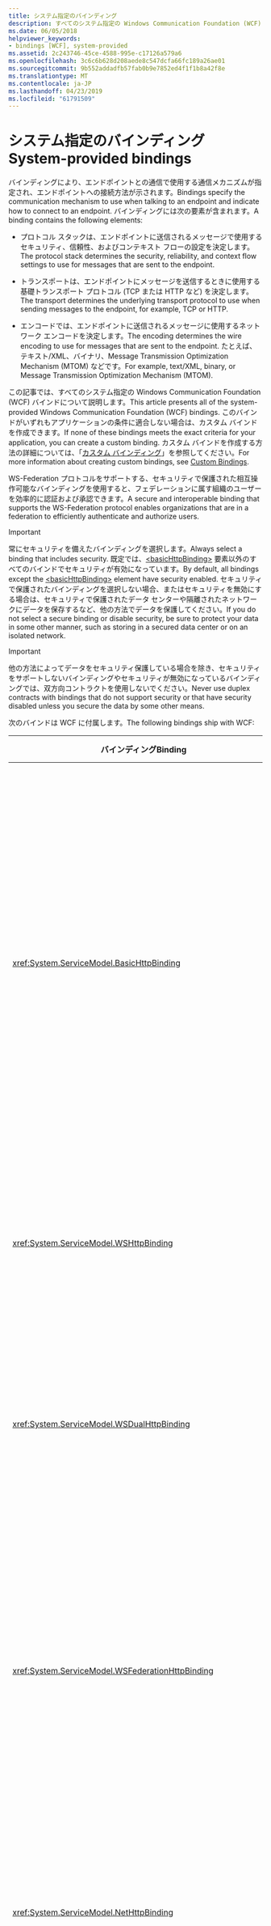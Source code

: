 ```yaml
---
title: システム指定のバインディング
description: すべてのシステム指定の Windows Communication Foundation (WCF) バインドについて説明します。
ms.date: 06/05/2018
helpviewer_keywords:
- bindings [WCF], system-provided
ms.assetid: 2c243746-45ce-4588-995e-c17126a579a6
ms.openlocfilehash: 3c6c6b628d208aede8c547dcfa66fc189a26ae01
ms.sourcegitcommit: 9b552addadfb57fab0b9e7852ed4f1f1b8a42f8e
ms.translationtype: MT
ms.contentlocale: ja-JP
ms.lasthandoff: 04/23/2019
ms.locfileid: "61791509"
---
```

# <a name="system-provided-bindings"></a><span data-ttu-id="e4925-103">システム指定のバインディング</span><span class="sxs-lookup"><span data-stu-id="e4925-103">System-provided bindings</span></span>

<span data-ttu-id="e4925-104">バインディングにより、エンドポイントとの通信で使用する通信メカニズムが指定され、エンドポイントへの接続方法が示されます。</span><span class="sxs-lookup"><span data-stu-id="e4925-104">Bindings specify the communication mechanism to use when talking to an endpoint and indicate how to connect to an endpoint.</span></span> <span data-ttu-id="e4925-105">バインディングには次の要素が含まれます。</span><span class="sxs-lookup"><span data-stu-id="e4925-105">A binding contains the following elements:</span></span>

- <span data-ttu-id="e4925-106">プロトコル スタックは、エンドポイントに送信されるメッセージで使用するセキュリティ、信頼性、およびコンテキスト フローの設定を決定します。</span><span class="sxs-lookup"><span data-stu-id="e4925-106">The protocol stack determines the security, reliability, and context flow settings to use for messages that are sent to the endpoint.</span></span>

- <span data-ttu-id="e4925-107">トランスポートは、エンドポイントにメッセージを送信するときに使用する基礎トランスポート プロトコル (TCP または HTTP など) を決定します。</span><span class="sxs-lookup"><span data-stu-id="e4925-107">The transport determines the underlying transport protocol to use when sending messages to the endpoint, for example, TCP or HTTP.</span></span>

- <span data-ttu-id="e4925-108">エンコードでは、エンドポイントに送信されるメッセージに使用するネットワーク エンコードを決定します。</span><span class="sxs-lookup"><span data-stu-id="e4925-108">The encoding determines the wire encoding to use for messages that are sent to the endpoint.</span></span> <span data-ttu-id="e4925-109">たとえば、テキスト/XML、バイナリ、Message Transmission Optimization Mechanism (MTOM) などです。</span><span class="sxs-lookup"><span data-stu-id="e4925-109">For example, text/XML, binary, or Message Transmission Optimization Mechanism (MTOM).</span></span>

 <span data-ttu-id="e4925-110">この記事では、すべてのシステム指定の Windows Communication Foundation (WCF) バインドについて説明します。</span><span class="sxs-lookup"><span data-stu-id="e4925-110">This article presents all of the system-provided Windows Communication Foundation (WCF) bindings.</span></span> <span data-ttu-id="e4925-111">このバインドがいずれもアプリケーションの条件に適合しない場合は、カスタム バインドを作成できます。</span><span class="sxs-lookup"><span data-stu-id="e4925-111">If none of these bindings meets the exact criteria for your application, you can create a custom binding.</span></span> <span data-ttu-id="e4925-112">カスタム バインドを作成する方法の詳細については、「[カスタム バインディング](./extending/custom-bindings.md)」を参照してください。</span><span class="sxs-lookup"><span data-stu-id="e4925-112">For more information about creating custom bindings, see [Custom Bindings](./extending/custom-bindings.md).</span></span>

 <span data-ttu-id="e4925-113">WS-Federation プロトコルをサポートする、セキュリティで保護された相互操作可能なバインディングを使用すると、フェデレーションに属す組織のユーザーを効率的に認証および承認できます。</span><span class="sxs-lookup"><span data-stu-id="e4925-113">A secure and interoperable binding that supports the WS-Federation protocol enables organizations that are in a federation to efficiently authenticate and authorize users.</span></span>

> [!IMPORTANT]
> <span data-ttu-id="e4925-114">常にセキュリティを備えたバインディングを選択します。</span><span class="sxs-lookup"><span data-stu-id="e4925-114">Always select a binding that includes security.</span></span> <span data-ttu-id="e4925-115">既定では、[\<basicHttpBinding>](../configure-apps/file-schema/wcf/basichttpbinding.md) 要素以外のすべてのバインドでセキュリティが有効になっています。</span><span class="sxs-lookup"><span data-stu-id="e4925-115">By default, all bindings except the [\<basicHttpBinding>](../configure-apps/file-schema/wcf/basichttpbinding.md) element have security enabled.</span></span> <span data-ttu-id="e4925-116">セキュリティで保護されたバインディングを選択しない場合、またはセキュリティを無効にする場合は、セキュリティで保護されたデータ センターや隔離されたネットワークにデータを保存するなど、他の方法でデータを保護してください。</span><span class="sxs-lookup"><span data-stu-id="e4925-116">If you do not select a secure binding or disable security, be sure to protect your data in some other manner, such as storing in a secured data center or on an isolated network.</span></span>

> [!IMPORTANT]
> <span data-ttu-id="e4925-117">他の方法によってデータをセキュリティ保護している場合を除き、セキュリティをサポートしないバインディングやセキュリティが無効になっているバインディングでは、双方向コントラクトを使用しないでください。</span><span class="sxs-lookup"><span data-stu-id="e4925-117">Never use duplex contracts with bindings that do not support security or that have security disabled unless you secure the data by some other means.</span></span>

<span data-ttu-id="e4925-118">次のバインドは WCF に付属します。</span><span class="sxs-lookup"><span data-stu-id="e4925-118">The following bindings ship with WCF:</span></span>

|<span data-ttu-id="e4925-119">バインディング</span><span class="sxs-lookup"><span data-stu-id="e4925-119">Binding</span></span>|<span data-ttu-id="e4925-120">構成要素</span><span class="sxs-lookup"><span data-stu-id="e4925-120">Configuration Element</span></span>|<span data-ttu-id="e4925-121">説明</span><span class="sxs-lookup"><span data-stu-id="e4925-121">Description</span></span>|
|-------------|---------------------------|-----------------|
|<xref:System.ServiceModel.BasicHttpBinding>|[<span data-ttu-id="e4925-122">\<basicHttpBinding></span><span class="sxs-lookup"><span data-stu-id="e4925-122">\<basicHttpBinding></span></span>](../configure-apps/file-schema/wcf/basichttpbinding.md)|<span data-ttu-id="e4925-123">ASP.NET Web サービス (ASMX) ベースのサービスなど、WS-Basic Profile に適合する Web サービスとの通信に適したバインド。</span><span class="sxs-lookup"><span data-stu-id="e4925-123">A binding that is suitable for communicating with WS-Basic Profile-conformant Web services, for example, ASP.NET Web services (ASMX)-based services.</span></span> <span data-ttu-id="e4925-124">このバインディングはトランスポートとして HTTP を、既定のメッセージ エンコーディングとして text/XML を使用します。</span><span class="sxs-lookup"><span data-stu-id="e4925-124">This binding uses HTTP as the transport and text/XML as the default message encoding.</span></span>|
|<xref:System.ServiceModel.WSHttpBinding>|[<span data-ttu-id="e4925-125">\<wsHttpBinding></span><span class="sxs-lookup"><span data-stu-id="e4925-125">\<wsHttpBinding></span></span>](../configure-apps/file-schema/wcf/wshttpbinding.md)|<span data-ttu-id="e4925-126">二重のサービス コントラクト以外に適した、セキュリティで保護された相互操作可能なバインディング。</span><span class="sxs-lookup"><span data-stu-id="e4925-126">A secure and interoperable binding that is suitable for non-duplex service contracts.</span></span>|
|<xref:System.ServiceModel.WSDualHttpBinding>|[<span data-ttu-id="e4925-127">\<wsDualHttpBinding></span><span class="sxs-lookup"><span data-stu-id="e4925-127">\<wsDualHttpBinding></span></span>](../configure-apps/file-schema/wcf/wsdualhttpbinding.md)|<span data-ttu-id="e4925-128">二重のサービス コントラクト、または SOAP 中継局を介しての通信に適した、セキュリティで保護された相互操作可能なバインディング。</span><span class="sxs-lookup"><span data-stu-id="e4925-128">A secure and interoperable binding that is suitable for duplex service contracts or communication through SOAP intermediaries.</span></span>|
|<xref:System.ServiceModel.WSFederationHttpBinding>|[<span data-ttu-id="e4925-129">\<wsFederationHttpBinding></span><span class="sxs-lookup"><span data-stu-id="e4925-129">\<wsFederationHttpBinding></span></span>](../configure-apps/file-schema/wcf/wsfederationhttpbinding.md)|<span data-ttu-id="e4925-130">フェデレーションに属している組織のユーザーを効率的に認証および承認できる、WS-Federation プロトコルをサポートする、セキュリティで保護された相互操作可能なバインド。</span><span class="sxs-lookup"><span data-stu-id="e4925-130">A secure and interoperable binding that supports the WS-Federation protocol, which enables organizations that are in a federation to efficiently authenticate and authorize users.</span></span>|
|<xref:System.ServiceModel.NetHttpBinding>|[<span data-ttu-id="e4925-131">\<netHttpBinding></span><span class="sxs-lookup"><span data-stu-id="e4925-131">\<netHttpBinding></span></span>](../configure-apps/file-schema/wcf/nethttpbinding.md)|<span data-ttu-id="e4925-132">HTTP や WebSocket のサービスを使用するように設計され、既定ではバイナリ エンコードを使用するバインディング。</span><span class="sxs-lookup"><span data-stu-id="e4925-132">A binding designed for consuming HTTP or WebSocket services that uses binary encoding by default.</span></span>|
|<xref:System.ServiceModel.NetHttpsBinding>|[<span data-ttu-id="e4925-133">\<netHttpsBinding></span><span class="sxs-lookup"><span data-stu-id="e4925-133">\<netHttpsBinding></span></span>](../configure-apps/file-schema/wcf/nethttpsbinding.md)|<span data-ttu-id="e4925-134">HTTP や WebSocket のサービスを使用するように設計され、既定ではバイナリ エンコードを使用するセキュリティで保護されたバインディング。</span><span class="sxs-lookup"><span data-stu-id="e4925-134">A secure binding designed for consuming HTTP or WebSocket services that uses binary encoding by default.</span></span>|
|<xref:System.ServiceModel.NetTcpBinding>|[<span data-ttu-id="e4925-135">\<netTcpBinding></span><span class="sxs-lookup"><span data-stu-id="e4925-135">\<netTcpBinding></span></span>](../configure-apps/file-schema/wcf/nettcpbinding.md)|<span data-ttu-id="e4925-136">WCF アプリケーション間でのコンピューター間通信に適した、セキュリティで保護され、最適化されたバインド。</span><span class="sxs-lookup"><span data-stu-id="e4925-136">A secure and optimized binding suitable for cross-machine communication between WCF applications.</span></span>|
|<xref:System.ServiceModel.NetNamedPipeBinding>|[<span data-ttu-id="e4925-137">\<netNamedPipeBinding></span><span class="sxs-lookup"><span data-stu-id="e4925-137">\<netNamedPipeBinding></span></span>](../configure-apps/file-schema/wcf/netnamedpipebinding.md)|<span data-ttu-id="e4925-138">WCF アプリケーション間でのコンピューター上の通信に適した、セキュリティで保護され、信頼できる最適化されたバインド。</span><span class="sxs-lookup"><span data-stu-id="e4925-138">A secure, reliable, optimized binding that is suitable for on-machine communication between WCF applications.</span></span>|
|<xref:System.ServiceModel.NetMsmqBinding>|[<span data-ttu-id="e4925-139">\<netMsmqBinding></span><span class="sxs-lookup"><span data-stu-id="e4925-139">\<netMsmqBinding></span></span>](../configure-apps/file-schema/wcf/netmsmqbinding.md)|<span data-ttu-id="e4925-140">WCF アプリケーション間でのコンピューター間通信に適した、キューに置かれたバインド。</span><span class="sxs-lookup"><span data-stu-id="e4925-140">A queued binding that is suitable for cross-machine communication between WCF applications.</span></span>|
|<xref:System.ServiceModel.NetPeerTcpBinding>|[<span data-ttu-id="e4925-141">\<netPeerTcpBinding></span><span class="sxs-lookup"><span data-stu-id="e4925-141">\<netPeerTcpBinding></span></span>](../configure-apps/file-schema/wcf/netpeertcpbinding.md)|<span data-ttu-id="e4925-142">セキュリティで保護された、複数のコンピューター通信を可能にするバインディング。</span><span class="sxs-lookup"><span data-stu-id="e4925-142">A binding that enables secure, multiple machine communication.</span></span>|
|<xref:System.ServiceModel.MsmqIntegration.MsmqIntegrationBinding>|[<span data-ttu-id="e4925-143">\<msmqIntegrationBinding></span><span class="sxs-lookup"><span data-stu-id="e4925-143">\<msmqIntegrationBinding></span></span>](../configure-apps/file-schema/wcf/msmqintegrationbinding.md)|<span data-ttu-id="e4925-144">WCF アプリケーションと既存のメッセージ キュー アプリケーション間のコンピューター間通信に適したバインド。</span><span class="sxs-lookup"><span data-stu-id="e4925-144">A binding that is suitable for cross-machine communication between a WCF application and existing Message Queuing applications.</span></span>|
|<xref:System.ServiceModel.BasicHttpContextBinding>|[<span data-ttu-id="e4925-145">\<basicHttpContextBinding></span><span class="sxs-lookup"><span data-stu-id="e4925-145">\<basicHttpContextBinding></span></span>](../configure-apps/file-schema/wcf/basichttpcontextbinding.md)|<span data-ttu-id="e4925-146">WS-Basic Profile に適合する Web サービスとの通信に適したバインド。HTTP Cookie を使用して、コンテキストをやり取りできるようにします。</span><span class="sxs-lookup"><span data-stu-id="e4925-146">A binding suitable for communicating with WS-Basic Profile conformant Web services that enables HTTP cookies to be used to exchange context.</span></span>|
|<xref:System.ServiceModel.NetTcpContextBinding>|[<span data-ttu-id="e4925-147">\<netTcpContextBinding></span><span class="sxs-lookup"><span data-stu-id="e4925-147">\<netTcpContextBinding></span></span>](../configure-apps/file-schema/wcf/nettcpcontextbinding.md)|<span data-ttu-id="e4925-148">WCF アプリケーション間でのコンピューター間通信に適した、セキュリティで保護され、最適化されたバインド。SOAP ヘッダーを使用して、コンテキストを交換できるようにします。</span><span class="sxs-lookup"><span data-stu-id="e4925-148">A secure and optimized binding suitable for cross-machine communication between WCF applications that enables SOAP headers to be used to exchange context.</span></span>|
|<xref:System.ServiceModel.WebHttpBinding>|[<span data-ttu-id="e4925-149">\<webHttpBinding></span><span class="sxs-lookup"><span data-stu-id="e4925-149">\<webHttpBinding></span></span>](../configure-apps/file-schema/wcf/webhttpbinding.md)|<span data-ttu-id="e4925-150">SOAP メッセージではなく、HTTP 要求を介して公開される WCF Web サービスのエンドポイントを構成するために使用されるバインド。</span><span class="sxs-lookup"><span data-stu-id="e4925-150">A binding used to configure endpoints for WCF Web services that are exposed through HTTP requests instead of SOAP messages.</span></span>|
|<xref:System.ServiceModel.WSHttpContextBinding>|[<span data-ttu-id="e4925-151">\<wsHttpContextBinding></span><span class="sxs-lookup"><span data-stu-id="e4925-151">\<wsHttpContextBinding></span></span>](../configure-apps/file-schema/wcf/wshttpcontextbinding.md)|<span data-ttu-id="e4925-152">非双方向サービス コントラクトに適した、セキュリティで保護された相互操作可能なバインド。SOAP ヘッダーを使用して、コンテキストを交換できるようにします。</span><span class="sxs-lookup"><span data-stu-id="e4925-152">A secure and interoperable binding suitable for non-duplex service contracts that enables SOAP headers to be used to exchange context.</span></span>|
|<xref:System.ServiceModel.UdpBinding>|[<span data-ttu-id="e4925-153">\<udpBinding></span><span class="sxs-lookup"><span data-stu-id="e4925-153">\<udpBinding></span></span>](../configure-apps/file-schema/wcf/udpbinding.md)|<span data-ttu-id="e4925-154">単純なメッセージを複数のクライアントに同時に送信するために使用されるバインディング。</span><span class="sxs-lookup"><span data-stu-id="e4925-154">A binding to use when sending a burst of simple messages to a large number of clients simultaneously.</span></span>|

 <span data-ttu-id="e4925-155">各システム指定のバインディングの機能を次の表に示します。</span><span class="sxs-lookup"><span data-stu-id="e4925-155">The following table shows the features of each of the system-provided bindings.</span></span> <span data-ttu-id="e4925-156">各バインディングをこの表の列に示します。機能とその説明は 2 番目の表の行に示します。</span><span class="sxs-lookup"><span data-stu-id="e4925-156">The bindings are found in the table columns; the features are listed in the rows and described in a second table.</span></span> <span data-ttu-id="e4925-157">次の表に、使用されるバインディングの省略形のキーを示します。</span><span class="sxs-lookup"><span data-stu-id="e4925-157">The following table provides a key for the binding abbreviations used.</span></span> <span data-ttu-id="e4925-158">バインディングを選択するには、必要な行の機能がすべて含まれる列を調べます。</span><span class="sxs-lookup"><span data-stu-id="e4925-158">To select a binding, determine which column satisfies all of the row features you need.</span></span>

|<span data-ttu-id="e4925-159">バインディング</span><span class="sxs-lookup"><span data-stu-id="e4925-159">Binding</span></span>|<span data-ttu-id="e4925-160">相互運用性</span><span class="sxs-lookup"><span data-stu-id="e4925-160">Interoperability</span></span>|<span data-ttu-id="e4925-161">セキュリティ (既定)</span><span class="sxs-lookup"><span data-stu-id="e4925-161">Security (Default)</span></span>|<span data-ttu-id="e4925-162">セッション</span><span class="sxs-lookup"><span data-stu-id="e4925-162">Session</span></span><br /><span data-ttu-id="e4925-163">(既定)</span><span class="sxs-lookup"><span data-stu-id="e4925-163">(Default)</span></span>|<span data-ttu-id="e4925-164">トランザクション</span><span class="sxs-lookup"><span data-stu-id="e4925-164">Transactions</span></span>|<span data-ttu-id="e4925-165">二重</span><span class="sxs-lookup"><span data-stu-id="e4925-165">Duplex</span></span>|<span data-ttu-id="e4925-166">エンコード (かっこ内は既定値)</span><span class="sxs-lookup"><span data-stu-id="e4925-166">Encoding (Default)</span></span>|<span data-ttu-id="e4925-167">ストリーム</span><span class="sxs-lookup"><span data-stu-id="e4925-167">Streaming</span></span><br /><span data-ttu-id="e4925-168">(既定)</span><span class="sxs-lookup"><span data-stu-id="e4925-168">(Default)</span></span>|
|-------------|----------------------|--------------------------|-----------------------------|------------------|------------|--------------------------|-------------------------------|
|<xref:System.ServiceModel.BasicHttpBinding>|<span data-ttu-id="e4925-169">Basic Profile 1.1</span><span class="sxs-lookup"><span data-stu-id="e4925-169">Basic Profile 1.1</span></span>|<span data-ttu-id="e4925-170">(なし)、トランスポート、メッセージ、混在</span><span class="sxs-lookup"><span data-stu-id="e4925-170">(None), Transport, Message, Mixed</span></span>|<span data-ttu-id="e4925-171">(なし)</span><span class="sxs-lookup"><span data-stu-id="e4925-171">(None)</span></span>|<span data-ttu-id="e4925-172">(なし)</span><span class="sxs-lookup"><span data-stu-id="e4925-172">(None)</span></span>|<span data-ttu-id="e4925-173">適用なし</span><span class="sxs-lookup"><span data-stu-id="e4925-173">n/a</span></span>|<span data-ttu-id="e4925-174">テキスト、(MTOM)</span><span class="sxs-lookup"><span data-stu-id="e4925-174">Text, (MTOM)</span></span>|<span data-ttu-id="e4925-175">はい</span><span class="sxs-lookup"><span data-stu-id="e4925-175">Yes</span></span><br /><span data-ttu-id="e4925-176">(buffered)</span><span class="sxs-lookup"><span data-stu-id="e4925-176">(buffered)</span></span>|
|<xref:System.ServiceModel.WSHttpBinding>|<span data-ttu-id="e4925-177">WS</span><span class="sxs-lookup"><span data-stu-id="e4925-177">WS</span></span>|<span data-ttu-id="e4925-178">トランスポート、(メッセージ)、混在</span><span class="sxs-lookup"><span data-stu-id="e4925-178">Transport, (Message), Mixed</span></span>|<span data-ttu-id="e4925-179">(なし)、信頼できるセッション、セキュリティ保護されたセッション</span><span class="sxs-lookup"><span data-stu-id="e4925-179">(None), Reliable Session, Security Session</span></span>|<span data-ttu-id="e4925-180">(なし)、あり</span><span class="sxs-lookup"><span data-stu-id="e4925-180">(None), Yes</span></span>|<span data-ttu-id="e4925-181">適用なし</span><span class="sxs-lookup"><span data-stu-id="e4925-181">n/a</span></span>|<span data-ttu-id="e4925-182">(テキスト)、MTOM</span><span class="sxs-lookup"><span data-stu-id="e4925-182">(Text), MTOM</span></span>|<span data-ttu-id="e4925-183">いいえ</span><span class="sxs-lookup"><span data-stu-id="e4925-183">No</span></span>|
|<xref:System.ServiceModel.WSDualHttpBinding>|<span data-ttu-id="e4925-184">WS</span><span class="sxs-lookup"><span data-stu-id="e4925-184">WS</span></span>|<span data-ttu-id="e4925-185">(メッセージ)、なし</span><span class="sxs-lookup"><span data-stu-id="e4925-185">(Message), None</span></span>|<span data-ttu-id="e4925-186">(信頼できるセッション)、セキュリティ保護されたセッション</span><span class="sxs-lookup"><span data-stu-id="e4925-186">(Reliable Session), Security Session</span></span>|<span data-ttu-id="e4925-187">(なし)、あり</span><span class="sxs-lookup"><span data-stu-id="e4925-187">(None), Yes</span></span>|<span data-ttu-id="e4925-188">はい</span><span class="sxs-lookup"><span data-stu-id="e4925-188">Yes</span></span>|<span data-ttu-id="e4925-189">(テキスト)、MTOM</span><span class="sxs-lookup"><span data-stu-id="e4925-189">(Text), MTOM</span></span>|<span data-ttu-id="e4925-190">いいえ</span><span class="sxs-lookup"><span data-stu-id="e4925-190">No</span></span>|
|<xref:System.ServiceModel.WSFederationHttpBinding>|<span data-ttu-id="e4925-191">WS-Federation</span><span class="sxs-lookup"><span data-stu-id="e4925-191">WS-Federation</span></span>|<span data-ttu-id="e4925-192">(メッセージ)、混在、なし</span><span class="sxs-lookup"><span data-stu-id="e4925-192">(Message), Mixed, None</span></span>|<span data-ttu-id="e4925-193">(なし)、信頼できるセッション、セキュリティ保護されたセッション</span><span class="sxs-lookup"><span data-stu-id="e4925-193">(None), Reliable Session, Security Session</span></span>|<span data-ttu-id="e4925-194">(なし)、あり</span><span class="sxs-lookup"><span data-stu-id="e4925-194">(None), Yes</span></span>|<span data-ttu-id="e4925-195">いいえ</span><span class="sxs-lookup"><span data-stu-id="e4925-195">No</span></span>|<span data-ttu-id="e4925-196">(テキスト)、MTOM</span><span class="sxs-lookup"><span data-stu-id="e4925-196">(Text), MTOM</span></span>|<span data-ttu-id="e4925-197">いいえ</span><span class="sxs-lookup"><span data-stu-id="e4925-197">No</span></span>|
|<xref:System.ServiceModel.NetHttpBinding>|<span data-ttu-id="e4925-198">.NET</span><span class="sxs-lookup"><span data-stu-id="e4925-198">.NET</span></span>|<span data-ttu-id="e4925-199">(なし)、トランスポート、メッセージ、TransportWithMessageCredential、TransportCredentialOnly</span><span class="sxs-lookup"><span data-stu-id="e4925-199">(None), Transport, Message, TransportWithMessageCredential, TransportCredentialOnly</span></span>|<span data-ttu-id="e4925-200">下記のメモを参照</span><span class="sxs-lookup"><span data-stu-id="e4925-200">See note below</span></span>|<span data-ttu-id="e4925-201">なし</span><span class="sxs-lookup"><span data-stu-id="e4925-201">None</span></span>|<span data-ttu-id="e4925-202">下記のメモを参照</span><span class="sxs-lookup"><span data-stu-id="e4925-202">See note below</span></span>|<span data-ttu-id="e4925-203">(バイナリ)、テキスト、MTOM</span><span class="sxs-lookup"><span data-stu-id="e4925-203">(Binary), Text, MTOM</span></span>|<span data-ttu-id="e4925-204">〇 (バッファリング)</span><span class="sxs-lookup"><span data-stu-id="e4925-204">Yes (buffered)</span></span>|
|<xref:System.ServiceModel.NetHttpsBinding>|<span data-ttu-id="e4925-205">.NET</span><span class="sxs-lookup"><span data-stu-id="e4925-205">.NET</span></span>|<span data-ttu-id="e4925-206">(トランスポート)、TransportWithMessageCredential</span><span class="sxs-lookup"><span data-stu-id="e4925-206">(Transport), TransportWithMessageCredential</span></span>|<span data-ttu-id="e4925-207">下記のメモを参照</span><span class="sxs-lookup"><span data-stu-id="e4925-207">See note below</span></span>|<span data-ttu-id="e4925-208">なし</span><span class="sxs-lookup"><span data-stu-id="e4925-208">None</span></span>|<span data-ttu-id="e4925-209">下記のメモを参照</span><span class="sxs-lookup"><span data-stu-id="e4925-209">See note below</span></span>|<span data-ttu-id="e4925-210">(バイナリ)、テキスト、MTOM</span><span class="sxs-lookup"><span data-stu-id="e4925-210">(Binary), Text, MTOM</span></span>|<span data-ttu-id="e4925-211">[はい]</span><span class="sxs-lookup"><span data-stu-id="e4925-211">Yes</span></span><br /><span data-ttu-id="e4925-212">(buffered)</span><span class="sxs-lookup"><span data-stu-id="e4925-212">(buffered)</span></span>|
|<xref:System.ServiceModel.NetTcpBinding>|<span data-ttu-id="e4925-213">.NET</span><span class="sxs-lookup"><span data-stu-id="e4925-213">.NET</span></span>|<span data-ttu-id="e4925-214">(トランスポート)、メッセージ、なし、混在</span><span class="sxs-lookup"><span data-stu-id="e4925-214">(Transport), Message, None, Mixed</span></span>|<span data-ttu-id="e4925-215">(トランスポート)、信頼できるセッション、セキュリティ保護されたセッション</span><span class="sxs-lookup"><span data-stu-id="e4925-215">(Transport), Reliable Session, Security Session</span></span>|<span data-ttu-id="e4925-216">(なし)、あり</span><span class="sxs-lookup"><span data-stu-id="e4925-216">(None), Yes</span></span>|<span data-ttu-id="e4925-217">[はい]</span><span class="sxs-lookup"><span data-stu-id="e4925-217">Yes</span></span>|<span data-ttu-id="e4925-218">2 項</span><span class="sxs-lookup"><span data-stu-id="e4925-218">Binary</span></span>|<span data-ttu-id="e4925-219">[はい]</span><span class="sxs-lookup"><span data-stu-id="e4925-219">Yes</span></span><br /><span data-ttu-id="e4925-220">(buffered)</span><span class="sxs-lookup"><span data-stu-id="e4925-220">(buffered)</span></span>|
|<xref:System.ServiceModel.NetNamedPipeBinding>|<span data-ttu-id="e4925-221">.NET</span><span class="sxs-lookup"><span data-stu-id="e4925-221">.NET</span></span>|<span data-ttu-id="e4925-222">(トランスポート)、なし</span><span class="sxs-lookup"><span data-stu-id="e4925-222">(Transport), None</span></span>|<span data-ttu-id="e4925-223">なし、(トランスポート)</span><span class="sxs-lookup"><span data-stu-id="e4925-223">None, (Transport)</span></span>|<span data-ttu-id="e4925-224">(なし)、あり</span><span class="sxs-lookup"><span data-stu-id="e4925-224">(None), Yes</span></span>|<span data-ttu-id="e4925-225">はい</span><span class="sxs-lookup"><span data-stu-id="e4925-225">Yes</span></span>|<span data-ttu-id="e4925-226">2 項</span><span class="sxs-lookup"><span data-stu-id="e4925-226">Binary</span></span>|<span data-ttu-id="e4925-227">[はい]</span><span class="sxs-lookup"><span data-stu-id="e4925-227">Yes</span></span><br /><span data-ttu-id="e4925-228">(buffered)</span><span class="sxs-lookup"><span data-stu-id="e4925-228">(buffered)</span></span>|
|<xref:System.ServiceModel.NetMsmqBinding>|<span data-ttu-id="e4925-229">.NET</span><span class="sxs-lookup"><span data-stu-id="e4925-229">.NET</span></span>|<span data-ttu-id="e4925-230">メッセージ、(トランスポート)、なし</span><span class="sxs-lookup"><span data-stu-id="e4925-230">Message, (Transport), None</span></span>|<span data-ttu-id="e4925-231">(なし)、トランスポート</span><span class="sxs-lookup"><span data-stu-id="e4925-231">(None), Transport</span></span>|<span data-ttu-id="e4925-232">なし、(あり)</span><span class="sxs-lookup"><span data-stu-id="e4925-232">None, (Yes)</span></span>|<span data-ttu-id="e4925-233">いいえ</span><span class="sxs-lookup"><span data-stu-id="e4925-233">No</span></span>|<span data-ttu-id="e4925-234">2 項</span><span class="sxs-lookup"><span data-stu-id="e4925-234">Binary</span></span>|<span data-ttu-id="e4925-235">いいえ</span><span class="sxs-lookup"><span data-stu-id="e4925-235">No</span></span>|
|<xref:System.ServiceModel.NetPeerTcpBinding>|<span data-ttu-id="e4925-236">Peer</span><span class="sxs-lookup"><span data-stu-id="e4925-236">Peer</span></span>|<span data-ttu-id="e4925-237">(トランスポート)</span><span class="sxs-lookup"><span data-stu-id="e4925-237">(Transport)</span></span>|<span data-ttu-id="e4925-238">(なし)</span><span class="sxs-lookup"><span data-stu-id="e4925-238">(None)</span></span>|<span data-ttu-id="e4925-239">(なし)</span><span class="sxs-lookup"><span data-stu-id="e4925-239">(None)</span></span>|<span data-ttu-id="e4925-240">[はい]</span><span class="sxs-lookup"><span data-stu-id="e4925-240">Yes</span></span>||<span data-ttu-id="e4925-241">いいえ</span><span class="sxs-lookup"><span data-stu-id="e4925-241">No</span></span>|
|<xref:System.ServiceModel.MsmqIntegration.MsmqIntegrationBinding>|<span data-ttu-id="e4925-242">MSMQ</span><span class="sxs-lookup"><span data-stu-id="e4925-242">MSMQ</span></span>|<span data-ttu-id="e4925-243">(トランスポート)</span><span class="sxs-lookup"><span data-stu-id="e4925-243">(Transport)</span></span>|<span data-ttu-id="e4925-244">(なし)</span><span class="sxs-lookup"><span data-stu-id="e4925-244">(None)</span></span>|<span data-ttu-id="e4925-245">なし、(あり)</span><span class="sxs-lookup"><span data-stu-id="e4925-245">None, (Yes)</span></span>|<span data-ttu-id="e4925-246">適用なし</span><span class="sxs-lookup"><span data-stu-id="e4925-246">n/a</span></span>|<span data-ttu-id="e4925-247">適用なし</span><span class="sxs-lookup"><span data-stu-id="e4925-247">n/a</span></span>|<span data-ttu-id="e4925-248">いいえ</span><span class="sxs-lookup"><span data-stu-id="e4925-248">No</span></span>|
|<xref:System.ServiceModel.BasicHttpContextBinding>|<span data-ttu-id="e4925-249">Basic Profile 1.1</span><span class="sxs-lookup"><span data-stu-id="e4925-249">Basic Profile 1.1</span></span>|<span data-ttu-id="e4925-250">(なし)、トランスポート、メッセージ、混在</span><span class="sxs-lookup"><span data-stu-id="e4925-250">(None), Transport, Message, Mixed</span></span>|<span data-ttu-id="e4925-251">(なし)</span><span class="sxs-lookup"><span data-stu-id="e4925-251">(None)</span></span>|<span data-ttu-id="e4925-252">(なし)</span><span class="sxs-lookup"><span data-stu-id="e4925-252">(None)</span></span>|<span data-ttu-id="e4925-253">適用なし</span><span class="sxs-lookup"><span data-stu-id="e4925-253">n/a</span></span>|<span data-ttu-id="e4925-254">テキスト、(MTOM)</span><span class="sxs-lookup"><span data-stu-id="e4925-254">Text, (MTOM)</span></span>|<span data-ttu-id="e4925-255">はい</span><span class="sxs-lookup"><span data-stu-id="e4925-255">Yes</span></span><br /><span data-ttu-id="e4925-256">(buffered)</span><span class="sxs-lookup"><span data-stu-id="e4925-256">(buffered)</span></span>|
|<xref:System.ServiceModel.NetTcpContextBinding>|<span data-ttu-id="e4925-257">.NET</span><span class="sxs-lookup"><span data-stu-id="e4925-257">.NET</span></span>|<span data-ttu-id="e4925-258">(トランスポート)、メッセージ、なし、混在</span><span class="sxs-lookup"><span data-stu-id="e4925-258">(Transport), Message, None, Mixed</span></span>|<span data-ttu-id="e4925-259">(トランスポート)、信頼できるセッション、セキュリティ保護されたセッション</span><span class="sxs-lookup"><span data-stu-id="e4925-259">(Transport), Reliable Session, Security Session</span></span>|<span data-ttu-id="e4925-260">(なし)、あり</span><span class="sxs-lookup"><span data-stu-id="e4925-260">(None), Yes</span></span>|<span data-ttu-id="e4925-261">[はい]</span><span class="sxs-lookup"><span data-stu-id="e4925-261">Yes</span></span>|<span data-ttu-id="e4925-262">2 項</span><span class="sxs-lookup"><span data-stu-id="e4925-262">Binary</span></span>|<span data-ttu-id="e4925-263">[はい]</span><span class="sxs-lookup"><span data-stu-id="e4925-263">Yes</span></span><br /><span data-ttu-id="e4925-264">(buffered)</span><span class="sxs-lookup"><span data-stu-id="e4925-264">(buffered)</span></span>|
|<xref:System.ServiceModel.WSHttpContextBinding>|<span data-ttu-id="e4925-265">WS</span><span class="sxs-lookup"><span data-stu-id="e4925-265">WS</span></span>|<span data-ttu-id="e4925-266">トランスポート、(メッセージ)、混在</span><span class="sxs-lookup"><span data-stu-id="e4925-266">Transport, (Message), Mixed</span></span>|<span data-ttu-id="e4925-267">(なし)、信頼できるセッション、セキュリティ保護されたセッション</span><span class="sxs-lookup"><span data-stu-id="e4925-267">(None), Reliable Session, Security Session</span></span>|<span data-ttu-id="e4925-268">(なし)、あり</span><span class="sxs-lookup"><span data-stu-id="e4925-268">(None), Yes</span></span>|<span data-ttu-id="e4925-269">適用なし</span><span class="sxs-lookup"><span data-stu-id="e4925-269">n/a</span></span>|<span data-ttu-id="e4925-270">テキスト、(MTOM)</span><span class="sxs-lookup"><span data-stu-id="e4925-270">Text, (MTOM)</span></span>|<span data-ttu-id="e4925-271">いいえ</span><span class="sxs-lookup"><span data-stu-id="e4925-271">No</span></span>|
|<xref:System.ServiceModel.UdpBinding> <br /><br /> <span data-ttu-id="e4925-272">**注:** 相互運用性は、このバインディングが実装する標準の UDP 上の SOAP 仕様を実装することによって実現できます。</span><span class="sxs-lookup"><span data-stu-id="e4925-272">**Note:**  Interoperability can be achieved by implementing the standard SOAP-over-UDP spec which this binding implements.</span></span>|<span data-ttu-id="e4925-273">.NET</span><span class="sxs-lookup"><span data-stu-id="e4925-273">.NET</span></span>|<span data-ttu-id="e4925-274">(なし)</span><span class="sxs-lookup"><span data-stu-id="e4925-274">(None)</span></span>|<span data-ttu-id="e4925-275">(なし)</span><span class="sxs-lookup"><span data-stu-id="e4925-275">(None)</span></span>|<span data-ttu-id="e4925-276">(なし)</span><span class="sxs-lookup"><span data-stu-id="e4925-276">(None)</span></span>|<span data-ttu-id="e4925-277">適用なし</span><span class="sxs-lookup"><span data-stu-id="e4925-277">n/a</span></span>|<span data-ttu-id="e4925-278">(テキスト)</span><span class="sxs-lookup"><span data-stu-id="e4925-278">(Text)</span></span>|<span data-ttu-id="e4925-279">いいえ</span><span class="sxs-lookup"><span data-stu-id="e4925-279">No</span></span>|

> [!IMPORTANT]
> <span data-ttu-id="e4925-280"><xref:System.ServiceModel.NetHttpBinding> は、HTTP や WebSocket のサービスを使用するために設計されたバインドで、既定ではバイナリ エンコードを使用します。</span><span class="sxs-lookup"><span data-stu-id="e4925-280"><xref:System.ServiceModel.NetHttpBinding> is a binding designed for consuming HTTP or WebSocket services and uses binary encoding by default.</span></span> <span data-ttu-id="e4925-281"><xref:System.ServiceModel.NetHttpBinding> は、要求/応答コントラクトと二重コントラクトのどちらで使用されているかを検出し、一致するように動作を変更します。要求/応答には HTTP、二重には WebSocket を使用します。</span><span class="sxs-lookup"><span data-stu-id="e4925-281"><xref:System.ServiceModel.NetHttpBinding> detects whether it's used with a request-reply contract or duplex contract and changes its behavior to match; it uses HTTP for request-reply and WebSockets for duplex.</span></span> <span data-ttu-id="e4925-282">使用してこの動作を上書きすることができます、<xref:System.ServiceModel.Channels.WebSocketTransportUsage>のバインディング設定。WhenDuplex - これが既定値で、既に説明したように動作します。</span><span class="sxs-lookup"><span data-stu-id="e4925-282">This behavior can be overridden using the <xref:System.ServiceModel.Channels.WebSocketTransportUsage> binding setting: WhenDuplex - This is the default value and behaves as described above.</span></span> <span data-ttu-id="e4925-283">Never - Websocket が使用されないようにします。</span><span class="sxs-lookup"><span data-stu-id="e4925-283">Never - This prevents WebSockets from being used.</span></span> <span data-ttu-id="e4925-284">この設定で二重コントラクトを使用しようとすると、例外が発生します。</span><span class="sxs-lookup"><span data-stu-id="e4925-284">Attempting to use a duplex contract with this setting results in an exception.</span></span> <span data-ttu-id="e4925-285">Always - 要求-応答コントラクトでも Websocket が使用されるようにします。</span><span class="sxs-lookup"><span data-stu-id="e4925-285">Always - This forces WebSockets to be used even for request-reply contracts.</span></span> <span data-ttu-id="e4925-286">NetHttpBinding では、HTTP モードと WebSocket モードの両方で信頼できるセッションがサポートされます。</span><span class="sxs-lookup"><span data-stu-id="e4925-286">NetHttpBinding supports reliable sessions in both HTTP mode and WebSocket mode.</span></span> <span data-ttu-id="e4925-287">WebSocket モードでは、セッションがトランスポートによって提供されます。</span><span class="sxs-lookup"><span data-stu-id="e4925-287">In WebSocket mode sessions are provided by the transport.</span></span>

 <span data-ttu-id="e4925-288">次の表では、前の表に示された機能について説明します。</span><span class="sxs-lookup"><span data-stu-id="e4925-288">The following table explains the features listed in the previous table.</span></span>

|<span data-ttu-id="e4925-289">機能</span><span class="sxs-lookup"><span data-stu-id="e4925-289">Feature</span></span>|<span data-ttu-id="e4925-290">説明</span><span class="sxs-lookup"><span data-stu-id="e4925-290">Description</span></span>|
|-------------|-----------------|
|<span data-ttu-id="e4925-291">相互運用性の種類</span><span class="sxs-lookup"><span data-stu-id="e4925-291">Interoperability Type</span></span>|<span data-ttu-id="e4925-292">バインディングによる相互操作を可能にするプロトコルまたはテクノロジに名前を付けます。</span><span class="sxs-lookup"><span data-stu-id="e4925-292">Names the protocol or technology with which the binding ensures interoperation.</span></span>|
|<span data-ttu-id="e4925-293">セキュリティ</span><span class="sxs-lookup"><span data-stu-id="e4925-293">Security</span></span>|<span data-ttu-id="e4925-294">チャネルをセキュリティで保護する方法を指定します。</span><span class="sxs-lookup"><span data-stu-id="e4925-294">Specifies how the channel is secured:</span></span><br /><span data-ttu-id="e4925-295">-None。SOAP メッセージのセキュリティで保護されていないし、クライアントが認証されていません。</span><span class="sxs-lookup"><span data-stu-id="e4925-295">- None: The SOAP message isn't secured and the client isn't authenticated.</span></span><br /><span data-ttu-id="e4925-296">-トランスポート。トランスポート層では、セキュリティ要件が満たされます。</span><span class="sxs-lookup"><span data-stu-id="e4925-296">- Transport: Security requirements are satisfied at the transport layer.</span></span><br /><span data-ttu-id="e4925-297">-メッセージ:メッセージ層では、セキュリティ要件が満たされます。</span><span class="sxs-lookup"><span data-stu-id="e4925-297">- Message: Security requirements are satisfied at the message layer.</span></span><br /><span data-ttu-id="e4925-298">混合。クレームは、メッセージで伝達されます。トランスポート層では、整合性と機密性の要件が満たされます。</span><span class="sxs-lookup"><span data-stu-id="e4925-298">- Mixed: Claims are carried in the message; integrity and confidentiality requirements are satisfied by the transport layer.</span></span>|
|<span data-ttu-id="e4925-299">セッション</span><span class="sxs-lookup"><span data-stu-id="e4925-299">Session</span></span>|<span data-ttu-id="e4925-300">このバインディングでセッション コントラクトをサポートするかどうかを指定します。</span><span class="sxs-lookup"><span data-stu-id="e4925-300">Specifies whether this binding supports session contracts.</span></span>|
|<span data-ttu-id="e4925-301">トランザクション</span><span class="sxs-lookup"><span data-stu-id="e4925-301">Transactions</span></span>|<span data-ttu-id="e4925-302">トランザクションが有効かどうかを指定します。</span><span class="sxs-lookup"><span data-stu-id="e4925-302">Specifies whether transactions are enabled.</span></span>|
|<span data-ttu-id="e4925-303">二重</span><span class="sxs-lookup"><span data-stu-id="e4925-303">Duplex</span></span>|<span data-ttu-id="e4925-304">二重のコントラクトがサポートされているかどうかを指定します。</span><span class="sxs-lookup"><span data-stu-id="e4925-304">Specifies whether duplex contracts are supported.</span></span> <span data-ttu-id="e4925-305">この機能はバインディングでセッションをサポートする必要があることに注意してください。</span><span class="sxs-lookup"><span data-stu-id="e4925-305">Note that this feature requires support for Sessions in the binding.</span></span>|
|<span data-ttu-id="e4925-306">エンコード</span><span class="sxs-lookup"><span data-stu-id="e4925-306">Encoding</span></span>|<span data-ttu-id="e4925-307">メッセージのネットワーク上での形式を指定します。</span><span class="sxs-lookup"><span data-stu-id="e4925-307">Specifies the wire format of the message.</span></span> <span data-ttu-id="e4925-308">次の値を使用できます。</span><span class="sxs-lookup"><span data-stu-id="e4925-308">Allowable values include:</span></span><br /><span data-ttu-id="e4925-309">- テキスト: UTF-8 など。</span><span class="sxs-lookup"><span data-stu-id="e4925-309">- Text: for example UTF-8.</span></span><br /><span data-ttu-id="e4925-310">- バイナリ</span><span class="sxs-lookup"><span data-stu-id="e4925-310">- Binary</span></span><br /><span data-ttu-id="e4925-311">-Message Transmission Optimization Mechanism (MTOM):SOAP エンベロープのコンテキスト内でバイナリ XML 要素を効率的にエンコードする方法。</span><span class="sxs-lookup"><span data-stu-id="e4925-311">- Message Transmission Optimization Mechanism (MTOM): A method for efficiently encoding binary XML elements within the context of a SOAP envelope.</span></span>|
|<span data-ttu-id="e4925-312">ストリーム</span><span class="sxs-lookup"><span data-stu-id="e4925-312">Streaming</span></span>|<span data-ttu-id="e4925-313">受信メッセージおよび送信メッセージに対してストリーミングをサポートするかどうかを指定します。</span><span class="sxs-lookup"><span data-stu-id="e4925-313">Specifies whether streaming is supported for incoming and outgoing messages.</span></span> <span data-ttu-id="e4925-314">バインディングで `TransferMode` プロパティを使用して値を設定します。</span><span class="sxs-lookup"><span data-stu-id="e4925-314">Use the `TransferMode` property on the binding to set the value.</span></span> <span data-ttu-id="e4925-315">次の値を使用できます。</span><span class="sxs-lookup"><span data-stu-id="e4925-315">The allowable values include:</span></span><br /><span data-ttu-id="e4925-316">- <xref:System.ServiceModel.TransferMode.Buffered>:要求メッセージと応答メッセージの両方をバッファーします。</span><span class="sxs-lookup"><span data-stu-id="e4925-316">- <xref:System.ServiceModel.TransferMode.Buffered>: The request and response messages are both buffered.</span></span><br /><span data-ttu-id="e4925-317">- <xref:System.ServiceModel.TransferMode.Streamed>:要求メッセージと応答メッセージの両方をストリーミングします。</span><span class="sxs-lookup"><span data-stu-id="e4925-317">- <xref:System.ServiceModel.TransferMode.Streamed>: The request and response messages are both streamed.</span></span><br /><span data-ttu-id="e4925-318">- <xref:System.ServiceModel.TransferMode.StreamedRequest>:要求メッセージをストリーミングし、応答メッセージをバッファーします。</span><span class="sxs-lookup"><span data-stu-id="e4925-318">- <xref:System.ServiceModel.TransferMode.StreamedRequest>: The request message is streamed and the response message is buffered.</span></span><br /><span data-ttu-id="e4925-319">- <xref:System.ServiceModel.TransferMode.StreamedResponse>:要求メッセージをバッファーし、応答メッセージをストリーミングします。</span><span class="sxs-lookup"><span data-stu-id="e4925-319">- <xref:System.ServiceModel.TransferMode.StreamedResponse>: The request message is buffered and the response message is streamed.</span></span>|

## <a name="see-also"></a><span data-ttu-id="e4925-320">関連項目</span><span class="sxs-lookup"><span data-stu-id="e4925-320">See also</span></span>

- [<span data-ttu-id="e4925-321">エンドポイントの作成の概要</span><span class="sxs-lookup"><span data-stu-id="e4925-321">Endpoint Creation Overview</span></span>](endpoint-creation-overview.md)
- [<span data-ttu-id="e4925-322">サービスとクライアントを構成するためのバインディングの使用</span><span class="sxs-lookup"><span data-stu-id="e4925-322">Using Bindings to Configure Services and Clients</span></span>](using-bindings-to-configure-services-and-clients.md)
- [<span data-ttu-id="e4925-323">基本的な WCF プログラミング</span><span class="sxs-lookup"><span data-stu-id="e4925-323">Basic WCF Programming</span></span>](basic-wcf-programming.md)
